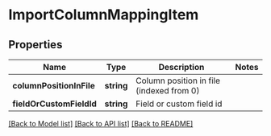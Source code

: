 # ImportColumnMappingItem

## Properties
Name | Type | Description | Notes
------------ | ------------- | ------------- | -------------
**columnPositionInFile** | **string** | Column position in file (indexed from 0) | 
**fieldOrCustomFieldId** | **string** | Field or custom field id | 

[[Back to Model list]](../README.md#documentation-for-models) [[Back to API list]](../README.md#documentation-for-api-endpoints) [[Back to README]](../README.md)



